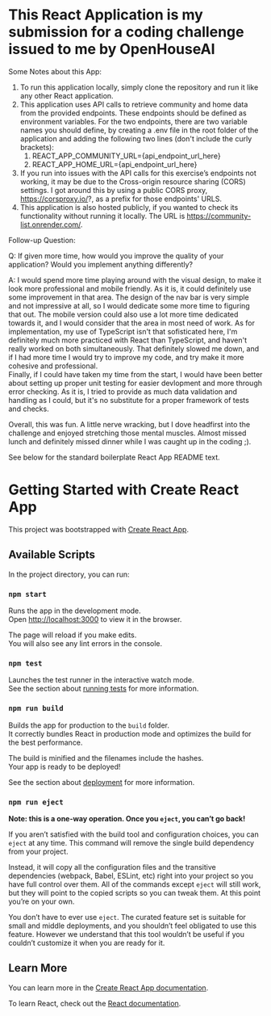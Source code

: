 # This React Application is my submission for a coding challenge issued to me by OpenHouseAI

Some Notes about this App:

1. To run this application locally, simply clone the repository and run it like any other React application. 
2. This application uses API calls to retrieve community and home data from the provided endpoints. These endpoints should be defined as environment variables. For the two endpoints, there are two variable names you should define, by creating a .env file in the root folder of the application and adding the following two lines (don't include the curly brackets):
   1. REACT_APP_COMMUNITY_URL={api_endpoint_url_here}
   2. REACT_APP_HOME_URL={api_endpoint_url_here}
3. If you run into issues with the API calls for this exercise’s endpoints not working, it may be due to the Cross-origin resource sharing (CORS) settings. I got around this by using a public CORS proxy, https://corsproxy.io/?, as a prefix for those endpoints' URLS.
4. This application is also hosted publicly, if you wanted to check its functionality without running it locally. The URL is https://community-list.onrender.com/.


Follow-up Question:

Q: If given more time, how would you improve the quality of your application? Would you implement anything differently? 

A:  I would spend more time playing around with the visual design, to make it look more professional and mobile friendly. As it is, it could definitely use some improvement in that area. The design of the nav bar is very simple and not impressive at all, so I would dedicate some more time to figuring that out. The mobile version could also use a lot more time dedicated towards it, and I would consider that the area in most need of work. 
    As for implementation, my use of TypeScript isn't that sofisticated here, I'm definitely much more practiced with React than
TypeScript, and haven't really worked on both simultaneously. That definitely slowed me down, and if I had more time I would try to improve my code, and try make it more cohesive and professional.  
    Finally, if I could have taken my time from the start, I would have been better about setting up proper unit testing for easier
devlopment and more through error checking. As it is, I tried to provide as much data validation and handling as I could, but it's no substitute for a proper framework of tests and checks.

Overall, this was fun. A little nerve wracking, but I dove headfirst into the challenge and enjoyed stretching those mental muscles. Almost missed lunch and definitely missed dinner while I was caught up in the coding ;). 

See below for the standard boilerplate React App README text.













# Getting Started with Create React App

This project was bootstrapped with [Create React App](https://github.com/facebook/create-react-app).

## Available Scripts

In the project directory, you can run:

### `npm start`

Runs the app in the development mode.\
Open [http://localhost:3000](http://localhost:3000) to view it in the browser.

The page will reload if you make edits.\
You will also see any lint errors in the console.

### `npm test`

Launches the test runner in the interactive watch mode.\
See the section about [running tests](https://facebook.github.io/create-react-app/docs/running-tests) for more information.

### `npm run build`

Builds the app for production to the `build` folder.\
It correctly bundles React in production mode and optimizes the build for the best performance.

The build is minified and the filenames include the hashes.\
Your app is ready to be deployed!

See the section about [deployment](https://facebook.github.io/create-react-app/docs/deployment) for more information.

### `npm run eject`

**Note: this is a one-way operation. Once you `eject`, you can’t go back!**

If you aren’t satisfied with the build tool and configuration choices, you can `eject` at any time. This command will remove the single build dependency from your project.

Instead, it will copy all the configuration files and the transitive dependencies (webpack, Babel, ESLint, etc) right into your project so you have full control over them. All of the commands except `eject` will still work, but they will point to the copied scripts so you can tweak them. At this point you’re on your own.

You don’t have to ever use `eject`. The curated feature set is suitable for small and middle deployments, and you shouldn’t feel obligated to use this feature. However we understand that this tool wouldn’t be useful if you couldn’t customize it when you are ready for it.

## Learn More

You can learn more in the [Create React App documentation](https://facebook.github.io/create-react-app/docs/getting-started).

To learn React, check out the [React documentation](https://reactjs.org/).

